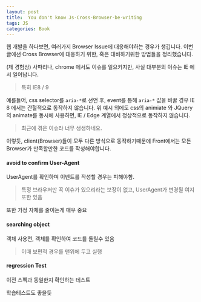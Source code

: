 ```yaml
---
layout: post
title:  You don't know Js-Cross-Browser-be-writing
tags: JS
categories: Book
---
```



웹 개발을 하다보면, 여러가지 Browser Issue에 대응해야하는 경우가 생깁니다.
이번 글에선 Cross Browser에 대응하기 위한, 혹은 대비하기위한 방법들을 정리했습니다.

(제 경험상) 사파리나, chrome 에서도 이슈를 일으키지만, 사실 대부분의 이슈는 IE 에서 일어납니다.

> 특히 IE8 / 9  

예를들어, css selector를 `aria-*`로 선언 후, event를 통해 `aria-*` 값을 바꿀 경우 IE 8 에서는 간헐적으로 동작하지 않습니다.
위 예시 외에도 css의 animiate 와 JQuery의 animate를 동시에 사용하면, IE / Edge 계열에서 정상적으로 동작하지 않습니다.

> 최근에 겪은 이슈라 너무 생생하네요.

이렇듯, client(Browser)들이 모두 다른 방식으로 동작하기때문에 Front에서는 모든 Browser가 만족할만한 코드를 작성해야합니다.


#### avoid to confirm User-Agent  

UserAgent를 확인하며 이벤트를 작성할 경우는 피해야함.

> 특정 브라우저만 꼭 이슈가 있으리라는 보장이 없고, UserAgent가 변경될 여지또한 있음

또한 가정 자체를 줄이는게 매우 중요

#### searching object

객체 사용전, 객체를 확인하여 코드를 돌릴수 있음

> 이때 보편적 경우를 맨위에 두고 실행


#### regression Test

이전 스펙과 동일한지 확인하는 테스트

학습테스트도 좋을듯 
